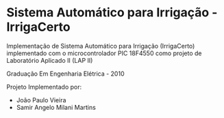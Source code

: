 # Sistema Automático para Irrigação - IrrigaCerto 

Implementação de Sistema Automático para Irrigação (IrrigaCerto) implementado com o microcontrolador PIC 18F4550 como projeto de Laboratório Aplicado II (LAP II)

Graduação Em Engenharia Elétrica - 2010

Projeto Implementado por: 
- João Paulo Vieira
- Samir Angelo Milani Martins
